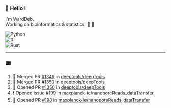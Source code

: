 ### :robot: Hello !

I'm WardDeb.  
Working on bioinformatics & statistics. 🧬 🧪  

![Python](https://img.shields.io/badge/python-3670A0?style=for-the-badge&logo=python&logoColor=ffdd54)  
![R](https://img.shields.io/badge/r-%23276DC3.svg?style=for-the-badge&logo=r&logoColor=white)  
![Rust](https://img.shields.io/badge/rust-%23000000.svg?style=for-the-badge&logo=rust&logoColor=white)  

---

### :pager:

<!--START_SECTION:activity-->
1. 🎉 Merged PR [#1349](https://github.com/deeptools/deepTools/pull/1349) in [deeptools/deepTools](https://github.com/deeptools/deepTools)
2. 🎉 Merged PR [#1350](https://github.com/deeptools/deepTools/pull/1350) in [deeptools/deepTools](https://github.com/deeptools/deepTools)
3. 💪 Opened PR [#1350](https://github.com/deeptools/deepTools/pull/1350) in [deeptools/deepTools](https://github.com/deeptools/deepTools)
4. ❗ Opened issue [#199](https://github.com/maxplanck-ie/nanoporeReads_dataTransfer/issues/199) in [maxplanck-ie/nanoporeReads_dataTransfer](https://github.com/maxplanck-ie/nanoporeReads_dataTransfer)
5. 💪 Opened PR [#198](https://github.com/maxplanck-ie/nanoporeReads_dataTransfer/pull/198) in [maxplanck-ie/nanoporeReads_dataTransfer](https://github.com/maxplanck-ie/nanoporeReads_dataTransfer)
<!--END_SECTION:activity-->

